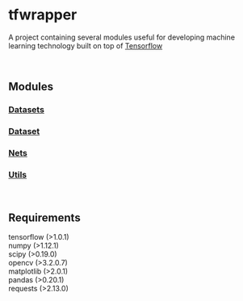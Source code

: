 # tfwrapper
A project containing several modules useful for developing machine learning technology built on top of [Tensorflow](https://www.tensorflow.org/)

<br />

## Modules
### [Datasets](https://github.com/epigramai/tfwrapper/blob/master/tfwrapper/datasets)
### [Dataset]()
### [Nets]()
### [Utils]()
<br />

## Requirements
tensorflow (>1.0.1)<br />
numpy (>1.12.1)<br />
scipy (>0.19.0)<br />
opencv (>3.2.0.7)<br />
matplotlib (>2.0.1)<br />
pandas (>0.20.1)<br />
requests (>2.13.0)<br />



